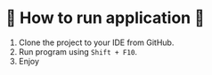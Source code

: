# 🏃‍ How to run application 🏃
1. Clone the project to your IDE from GitHub.
2. Run program using `Shift + F10`.
3. Enjoy
